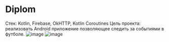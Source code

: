 # Diplom
Стек: Kotlin, Firebase, OkHTTP, Kotlin Coroutines
Цель проекта: реализовать Android приложение позволяющее следить за событиями в футболе. 
![image](https://user-images.githubusercontent.com/80575315/193620166-1a443ffb-c9ab-4a5d-97c9-a5b90d9345e3.png)
![image](https://user-images.githubusercontent.com/80575315/193620177-ecccc911-d104-41bc-a8b0-e669fe768725.png)
